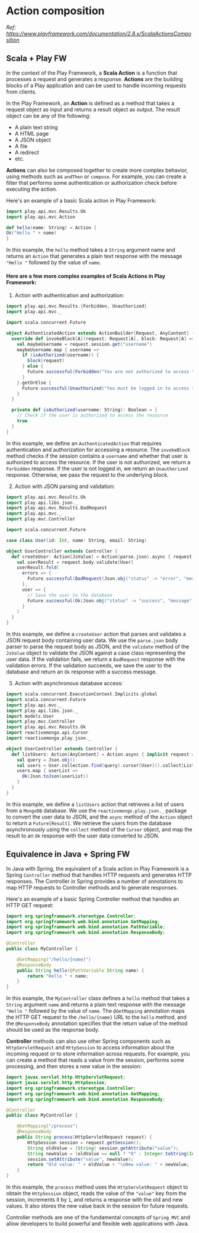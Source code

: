 # Action composition
_Ref: https://www.playframework.com/documentation/2.8.x/ScalaActionsComposition_

## Scala + Play FW

In the context of the Play Framework, a **Scala Action** is a function that processes a request and generates a response.
**Actions** are the building blocks of a Play application and can be used to handle incoming requests from clients.

In the Play Framework, an **Action** is defined as a method that takes a request object as input and returns a result object as output.
The result object can be any of the following:

* A plain text string
* A HTML page
* A JSON object
* A file
* A redirect
* etc.

**Actions** can also be composed together to create more complex behavior, using methods such as `andThen` or `compose`. 
For example, you can create a filter that performs some authentication or authorization check before executing the action.

Here's an example of a basic Scala action in Play Framework:

```scala
import play.api.mvc.Results.Ok
import play.api.mvc.Action

def hello(name: String) = Action {
Ok("Hello " + name)
}
```
In this example, the `hello` method takes a `String` argument name and returns an `Action`
that generates a plain text response with the message `"Hello "` followed by the value of `name`.

#### Here are a few more complex examples of Scala Actions in Play Framework:

1. Action with authentication and authorization:
```scala
import play.api.mvc.Results.{Forbidden, Unauthorized}
import play.api.mvc._

import scala.concurrent.Future

object AuthenticatedAction extends ActionBuilder[Request, AnyContent] {
  override def invokeBlock[A](request: Request[A], block: Request[A] => Future[Result]): Future[Result] = {
    val maybeUsername = request.session.get("username")
    maybeUsername.map { username =>
      if (isAuthorized(username)) {
        block(request)
      } else {
        Future.successful(Forbidden("You are not authorized to access this resource"))
      }
    }.getOrElse {
      Future.successful(Unauthorized("You must be logged in to access this resource"))
    }
  }

  private def isAuthorized(username: String): Boolean = {
    // Check if the user is authorized to access the resource
    true
  }
}
```

In this example, we define an `AuthenticatedAction` that requires authentication and authorization for accessing a resource.
The `invokeBlock` method checks if the session contains a `username` and whether that user is authorized to access the resource.
If the user is not authorized, we return a `Forbidden` response. If the user is not logged in, we return an `Unauthorized` response.
Otherwise, we pass the request to the underlying block.

2. Action with JSON parsing and validation:
```scala
import play.api.mvc.Results.Ok
import play.api.libs.json._
import play.api.mvc.Results.BadRequest
import play.api.mvc._
import play.mvc.Controller

import scala.concurrent.Future

case class User(id: Int, name: String, email: String)

object UserController extends Controller {
  def createUser: Action[JsValue] = Action(parse.json).async { request =>
    val userResult = request.body.validate[User]
    userResult.fold(
      errors => {
        Future.successful(BadRequest(Json.obj("status" -> "error", "message" -> JsError.toJson(errors))))
      },
      user => {
        // Save the user to the database
        Future.successful(Ok(Json.obj("status" -> "success", "message" -> "User created")))
      }
    )
  }
}
```
In this example, we define a `createUser` action that parses and validates a JSON request body containing user data.
We use the `parse.json` body parser to parse the request body as JSON, and the `validate` method of the `JsValue` object
to validate the JSON against a case class representing the user data.
If the validation fails, we return a `BadRequest` response with the validation errors.
If the validation succeeds, we save the user to the database and return an `Ok` response with a success message.

3. Action with asynchronous database access:
```scala
import scala.concurrent.ExecutionContext.Implicits.global
import scala.concurrent.Future
import play.api.mvc._
import play.api.libs.json._
import models.User
import play.mvc.Controller
import play.api.mvc.Results.Ok
import reactivemongo.api.Cursor
import reactivemongo.play.json._

object UserController extends Controller {
  def listUsers: Action[AnyContent] = Action.async { implicit request =>
    val query = Json.obj()
    val users = User.collection.find(query).cursor[User]().collect[List]()
    users.map { userList =>
      Ok(Json.toJson(userList))
    }
  }
}
```
In this example, we define a `listUsers` action that retrieves a list of users from a `MongoDB` database.
We use the `reactivemongo.play.json._` package to convert the user data to JSON, and the `async` method of the `Action` object 
to return a `Future[Result]`. We retrieve the users from the database asynchronously using the `collect` method of the `Cursor` object,
and map the result to an `Ok` response with the user data converted to JSON.


## Equivalence in Java + Spring FW

In Java with Spring, the equivalent of a Scala action in Play Framework is a Spring `Controller` method 
that handles HTTP requests and generates HTTP responses.
The Controller in Spring provides a number of annotations to map HTTP requests to Controller methods and to generate responses.

Here's an example of a basic Spring Controller method that handles an HTTP GET request:

```java
import org.springframework.stereotype.Controller;
import org.springframework.web.bind.annotation.GetMapping;
import org.springframework.web.bind.annotation.PathVariable;
import org.springframework.web.bind.annotation.ResponseBody;

@Controller
public class MyController {

    @GetMapping("/hello/{name}")
    @ResponseBody
    public String hello(@PathVariable String name) {
        return "Hello " + name;
    }
}
```

In this example, the `MyController` class defines a `hello` method that takes a `String` argument `name` 
and returns a plain text response with the message `"Hello "` followed by the value of `name`. 
The `@GetMapping` annotation maps the HTTP GET request to the `/hello/{name}` URL to the `hello` method,
and the `@ResponseBody` annotation specifies that the return value of the method should be used as the response body.

**Controller** methods can also use other Spring components such as `HttpServletRequest` and `HttpSession` 
to access information about the incoming request or to store information across requests.
For example, you can create a method that reads a value from the session, performs some processing,
and then stores a new value in the session:

```java
import javax.servlet.http.HttpServletRequest;
import javax.servlet.http.HttpSession;
import org.springframework.stereotype.Controller;
import org.springframework.web.bind.annotation.GetMapping;
import org.springframework.web.bind.annotation.ResponseBody;

@Controller
public class MyController {

    @GetMapping("/process")
    @ResponseBody
    public String process(HttpServletRequest request) {
        HttpSession session = request.getSession();
        String oldValue = (String) session.getAttribute("value");
        String newValue = (oldValue == null ? "0" : Integer.toString(Integer.parseInt(oldValue) + 1));
        session.setAttribute("value", newValue);
        return "Old value: " + oldValue + "\nNew value: " + newValue;
    }
}
```

In this example, the `process` method uses the `HttpServletRequest` object to obtain the `HttpSession` object,
reads the value of the `"value"` key from the session, increments it by `1`, and returns a response with the old and new values.
It also stores the new value back in the session for future requests.

Controller methods are one of the fundamental concepts of `Spring MVC` and allow developers to build powerful and flexible web applications with Java.

